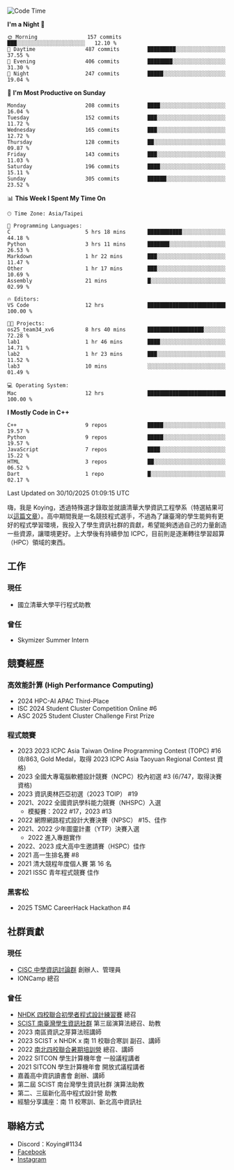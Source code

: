 <!--START_SECTION:waka-->
![Code Time](http://img.shields.io/badge/Code%20Time-1%2C545%20hrs%2016%20mins-blue)

**I'm a Night 🦉** 

```text
🌞 Morning                157 commits         ███░░░░░░░░░░░░░░░░░░░░░░   12.10 % 
🌆 Daytime                487 commits         █████████░░░░░░░░░░░░░░░░   37.55 % 
🌃 Evening                406 commits         ████████░░░░░░░░░░░░░░░░░   31.30 % 
🌙 Night                  247 commits         █████░░░░░░░░░░░░░░░░░░░░   19.04 % 
```
📅 **I'm Most Productive on Sunday** 

```text
Monday                   208 commits         ████░░░░░░░░░░░░░░░░░░░░░   16.04 % 
Tuesday                  152 commits         ███░░░░░░░░░░░░░░░░░░░░░░   11.72 % 
Wednesday                165 commits         ███░░░░░░░░░░░░░░░░░░░░░░   12.72 % 
Thursday                 128 commits         ██░░░░░░░░░░░░░░░░░░░░░░░   09.87 % 
Friday                   143 commits         ███░░░░░░░░░░░░░░░░░░░░░░   11.03 % 
Saturday                 196 commits         ████░░░░░░░░░░░░░░░░░░░░░   15.11 % 
Sunday                   305 commits         ██████░░░░░░░░░░░░░░░░░░░   23.52 % 
```


📊 **This Week I Spent My Time On** 

```text
🕑︎ Time Zone: Asia/Taipei

💬 Programming Languages: 
C                        5 hrs 18 mins       ███████████░░░░░░░░░░░░░░   44.18 % 
Python                   3 hrs 11 mins       ███████░░░░░░░░░░░░░░░░░░   26.53 % 
Markdown                 1 hr 22 mins        ███░░░░░░░░░░░░░░░░░░░░░░   11.47 % 
Other                    1 hr 17 mins        ███░░░░░░░░░░░░░░░░░░░░░░   10.69 % 
Assembly                 21 mins             █░░░░░░░░░░░░░░░░░░░░░░░░   02.99 % 

🔥 Editors: 
VS Code                  12 hrs              █████████████████████████   100.00 % 

🐱‍💻 Projects: 
os25_team34_xv6          8 hrs 40 mins       ██████████████████░░░░░░░   72.28 % 
lab1                     1 hr 46 mins        ████░░░░░░░░░░░░░░░░░░░░░   14.71 % 
lab2                     1 hr 23 mins        ███░░░░░░░░░░░░░░░░░░░░░░   11.52 % 
lab3                     10 mins             ░░░░░░░░░░░░░░░░░░░░░░░░░   01.49 % 

💻 Operating System: 
Mac                      12 hrs              █████████████████████████   100.00 % 
```

**I Mostly Code in C++** 

```text
C++                      9 repos             █████░░░░░░░░░░░░░░░░░░░░   19.57 % 
Python                   9 repos             █████░░░░░░░░░░░░░░░░░░░░   19.57 % 
JavaScript               7 repos             ████░░░░░░░░░░░░░░░░░░░░░   15.22 % 
HTML                     3 repos             ██░░░░░░░░░░░░░░░░░░░░░░░   06.52 % 
Dart                     1 repo              █░░░░░░░░░░░░░░░░░░░░░░░░   02.17 % 
```




 Last Updated on 30/10/2025 01:09:15 UTC
<!--END_SECTION:waka-->


嗨，我是 Koying，透過特殊選才錄取並就讀清華大學資訊工程學系（特選結果可以[這篇文章](https://koyingtw.github.io/2022/10/31/%E7%89%B9%E9%81%B8%E5%BF%83%E5%BE%97/)）。高中期間我是一名競技程式選手，不過為了讓臺灣的學生能夠有更好的程式學習環境，我投入了學生資訊社群的貢獻，希望能夠透過自己的力量創造一些資源，讓環境更好。上大學後有持續參加 ICPC，目前則是逐漸轉往學習超算（HPC）領域的東西。

## 工作
### 現任
- 國立清華大學平行程式助教

### 曾任
- Skymizer Summer Intern

## 競賽經歷
### 高效能計算 (High Performance Computing)
- 2024 HPC-AI APAC Third-Place
- ISC 2024 Student Cluster Competition Online #6
- ASC 2025 Student Cluster Challenge First Prize

### 程式競賽
- 2023 2023 ICPC Asia Taiwan Online Programming Contest (TOPC) #16 (8/863, Gold Medal，取得 2023 ICPC Asia Taoyuan Regional Contest 資格)
- 2023 全國大專電腦軟體設計競賽（NCPC）校內初選 #3 (6/747，取得決賽資格)
- 2023 資訊奧林匹亞初選（2023 TOIP） #19
- 2021、2022 全國資訊學科能力競賽（NHSPC）入選
    - 模擬賽：2022 #17，2023 #13
- 2022 網際網路程式設計大賽決賽（NPSC） #15、佳作
- 2021、2022 少年圖靈計畫（YTP）決賽入選
    - 2022 進入專題實作
- 2022、2023 成大高中生邀請賽（HSPC）佳作
- 2021 高一生排名賽 #8
- 2021 清大競程年度個人賽 第 16 名
- 2021 ISSC 青年程式競賽 佳作

### 黑客松
- 2025 TSMC CareerHack Hackathon #4

## 社群貢獻
### 現任
- [CISC 中學資訊討論群](https://discord.gg/mc9CgJvjZz) 創辦人、管理員
- IONCamp 總召

### 曾任
- [NHDK 四校聯合初學者程式設計練習賽](https://www.facebook.com/profile.php?id=100064076583372) 總召
- [SCIST 南臺灣學生資訊社群](https://www.facebook.com/scist.tw) 第三屆演算法總召、助教
- 2023 南區資訊之芽算法班講師
- 2023 SCIST x NHDK x 南 11 校聯合寒訓 副召、講師
- 2022 [南北四校聯合暑期培訓營](https://github.com/HHSH-CYSH-WGSH-HSNU-Summer-Camp/) 總召、講師
- 2022 SITCON 學生計算機年會 一般議程講者
- 2021 SITCON 學生計算機年會 開放式議程講者
- 嘉義高中資訊讀書會 創辦、講師
- 第二屆 SCIST 南台灣學生資訊社群 演算法助教
- 第二、三屆新化高中程式設計營 助教
- 經驗分享講座：南 11 校寒訓、新北高中資訊社

## 聯絡方式
- Discord：Koying#1134
- [Facebook](https://www.facebook.com/profile.php?id=100015800760577)
- [Instagram](https://www.instagram.com/cisc._.koying/)
